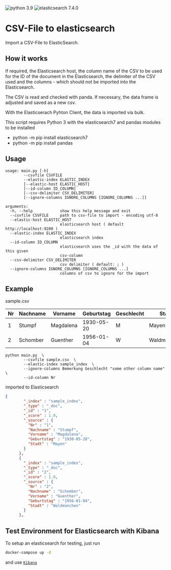 ![python 3.9](https://img.shields.io/badge/python-3.9-blue)
![elasticsearch 7.4.0](https://img.shields.io/badge/elasticsearch-7.4.0-blue)

# CSV-File to elasticsearch

Import a CSV-File to ElasticSearch.

## How it works
If required, the Elasticsearch host, the column name of the CSV to be used for the ID of the document in the Elasticsearch, the delimiter of the CSV used and the columns - which should not be imported into the Elasticsearch.

The CSV is read and checked with panda. If necessary, the data frame is adjusted and saved as a new csv.

With the Elasticserach Pyhton Client, the data is imported via bulk.

This script requires Python 3 with the 
elasticsearch7 and pandas modules 
to be installed 
- python -m pip install elasticsearch7
- python -m pip install pandas

## Usage

```shell
usage: main.py [-h] 
        --csvfile CSVFILE
        --elastic-index ELASTIC_INDEX 
        [--elastic-host ELASTIC_HOST]
        [--id-column ID_COLUMN]
        [--csv-delimiter CSV_DELIMITER]
        [--ignore-columns IGNORE_COLUMNS [IGNORE_COLUMNS ...]]
```

```shell
arguments:
  -h, --help            show this help message and exit
  --csvfile CSVFILE     path to csv-file to import - encoding utf-8
  --elastic-host ELASTIC_HOST
                        elasticsearch host ( default http://localhost:9200 )
  --elastic-index ELASTIC_INDEX
                        elasticsearch index
  --id-column ID_COLUMN
                        elasticsearch uses the _id with the data of this given
                        csv-column
  --csv-delimiter CSV_DELIMITER
                        csv delimiter ( default: ; )
  --ignore-columns IGNORE_COLUMNS [IGNORE_COLUMNS ...]
                        columns of csv to ignore for the import
```

## Example 
sample.csv

| Nr | Nachname | Vorname   | Geburtstag | Geschlecht | Stadt       | Bemerkung   |
|----|----------|-----------|------------|------------|-------------|-------------|
| 1  | Stumpf   | Magdalena | 1930-05-20 | M          | Mayen       |             |
| 2  | Schomber | Guenther  | 1956-01-04 | W          | Waldmünchen | Apfelkuchen |

```shell
python main.py  \
        --csvfile sample.csv  \
        --elastic-index sample_index  \
        --ignore-columns Bemerkung Geschlecht "some other column name"  \
        --id-column Nr
```

imported to Elasticsearch
````json
{
        "_index" : "sample_index",
        "_type" : "_doc",
        "_id" : "1",
        "_score" : 1.0,
        "_source" : {
          "Nr" : "1",
          "Nachname" : "Stumpf",
          "Vorname" : "Magdalena",
          "Geburtstag" : "1930-05-20",
          "Stadt" : "Mayen"
        }
      },
      {
        "_index" : "sample_index",
        "_type" : "_doc",
        "_id" : "2",
        "_score" : 1.0,
        "_source" : {
          "Nr" : "2",
          "Nachname" : "Schomber",
          "Vorname" : "Guenther",
          "Geburtstag" : "1956-01-04",
          "Stadt" : "Waldmünchen"
        }
      },
````

## Test Environment for Elasticsearch with Kibana

To setup an elasticsearch for testing, just run 
```bash
docker-compose up -d
```

and use [`Kibana`](http://localhost:5601)